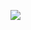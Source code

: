 [![](https://mermaid.ink/img/pako:eNp9UcFqwzAM_RWjc_sDua65rRss3Q7DUIStph62VVz5MNL8-5y4LGWl08V6j2c98TSAYUvQAKWNwz5h0FGVenrvdq_b9k0NFU_1zLFXzi7EWZIrFAV0_o6NGOj2r0G_QSFxgdQXu7i3BS2C2o3z0360L7t_nbvqIU483bGGo1CUR-YmUWn3-FCQT_ZWMP5J5HJZr3m4LtkoDXWgBh1hBYFSicOWROf9NciRShAwCS0dMHuZlGORYhbuvqOBRlKmFSTO_RGaA_pzQXWL61F-2RPGT-YFk3XCaVtvOJ9y_AF9KpAI?type=png)](https://mermaid.live/edit#pako:eNp9UcFqwzAM_RWjc_sDua65rRss3Q7DUIStph62VVz5MNL8-5y4LGWl08V6j2c98TSAYUvQAKWNwz5h0FGVenrvdq_b9k0NFU_1zLFXzi7EWZIrFAV0_o6NGOj2r0G_QSFxgdQXu7i3BS2C2o3z0360L7t_nbvqIU483bGGo1CUR-YmUWn3-FCQT_ZWMP5J5HJZr3m4LtkoDXWgBh1hBYFSicOWROf9NciRShAwCS0dMHuZlGORYhbuvqOBRlKmFSTO_RGaA_pzQXWL61F-2RPGT-YFk3XCaVtvOJ9y_AF9KpAI)
